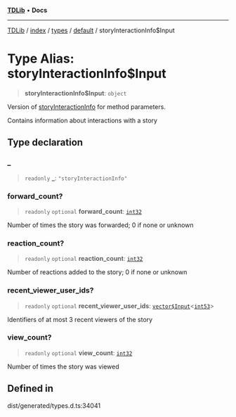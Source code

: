 [**TDLib**](../../../../../../README.md) • **Docs**

***

[TDLib](../../../../../../modules.md) / [index](../../../../../README.md) / [types](../../../README.md) / [default](../README.md) / storyInteractionInfo$Input

# Type Alias: storyInteractionInfo$Input

> **storyInteractionInfo$Input**: `object`

Version of [storyInteractionInfo](storyInteractionInfo.md) for method parameters.

Contains information about interactions with a story

## Type declaration

### \_

> `readonly` **\_**: `"storyInteractionInfo"`

### forward\_count?

> `readonly` `optional` **forward\_count**: [`int32`](int32.md)

Number of times the story was forwarded; 0 if none or unknown

### reaction\_count?

> `readonly` `optional` **reaction\_count**: [`int32`](int32.md)

Number of reactions added to the story; 0 if none or unknown

### recent\_viewer\_user\_ids?

> `readonly` `optional` **recent\_viewer\_user\_ids**: [`vector$Input`](vector$Input.md)\<[`int53`](int53.md)\>

Identifiers of at most 3 recent viewers of the story

### view\_count?

> `readonly` `optional` **view\_count**: [`int32`](int32.md)

Number of times the story was viewed

## Defined in

dist/generated/types.d.ts:34041
